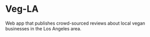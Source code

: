 # Veg-LA
Web app that publishes crowd-sourced reviews about local vegan businesses in the Los Angeles area.
